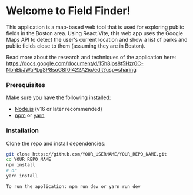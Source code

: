 # Welcome to Field Finder!

This application is a map-based web tool that is used for exploring public fields in the Boston area. Using React.Vite, this web app uses the Google Maps API to detect the user's current location and show a list of parks and public fields close to them (assuming they are in Boston). 

Read more about the research and techniques of the application here: https://docs.google.com/document/d/15h8ips8t5Hzr0C-NbhEbJWaPLgSP8soG8f0I422A2io/edit?usp=sharing


### Prerequisites

Make sure you have the following installed:

- [Node.js](https://nodejs.org/) (v16 or later recommended)
- [npm](https://www.npmjs.com/) or [yarn](https://yarnpkg.com/)

### Installation

Clone the repo and install dependencies:

```bash
git clone https://github.com/YOUR_USERNAME/YOUR_REPO_NAME.git
cd YOUR_REPO_NAME
npm install
# or
yarn install

To run the application: npm run dev or yarn run dev
